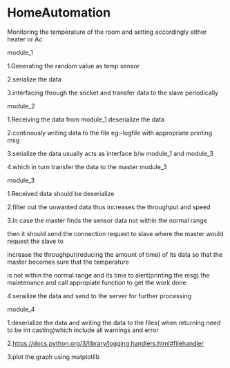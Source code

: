 # HomeAutomation

Monitoring the temperature of the room and setting accordingly either heater or Ac

module_1

1.Generating the random value as temp sensor 

2.serialize the data

3.interfacing through the socket and transfer data to the slave periodically 

module_2

1.Receiving the data from module_1 deserialize the data

2.continously writing data to the file eg:-logfile with appropriate printing msg

3.serialize the data usually acts as interface b/w module_1 and module_3

4.which in turn transfer the data to the master module_3

module_3

1.Received data should be deserialize

2.filter out the unwanted data thus increases the throughput and speed

3.In case the master finds the sensor data not within the normal range 

then it should send the connection request to slave where the master would request the slave to

increase the throughput(reducing the amount of time) of its data so that the master becomes sure that the temperature 

is not within the normal range and its time to alert(printing the msg) the maintenance and call appropiate function to get the work done

4.serailize the data and send to the server for further processing 

module_4

1.deserialize the data and writing the data to the files( when returning need to be int casting)which include all warnings and error

2.https://docs.python.org/3/library/logging.handlers.html#filehandler

3.plot the graph using matplotlib

